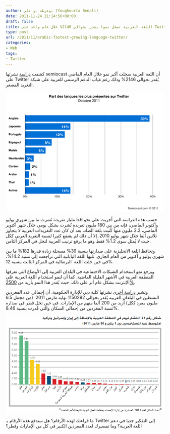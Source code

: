 ```yaml
---
author: يوغرطة بن علي (Youghourta Benali)
date: 2011-11-24 21:14:56+00:00
draft: false
title: اللغة العربية تسجل نموا يقدر بحوالي 2146% خلال عام واحد على Twitter
type: post
url: /2011/11/arabic-fastest-growing-language-twitter/
categories:
- Web
tags:
- Twitter
---
```


كشفت [دراسة](http://semiocast.com/publications/2011_11_24_Arabic_highest_growth_on_Twitter) نشرتها semiocast أن اللغة العربية سجلت أكبر نمو خلال العام الماضي على Twitter يُقدر بحوالي 2146% وذلك رغم غياب الدعم الرسمي للعربية على شبكة التغريد المصغر.




[![Twitter Top Languages October 2011 semiocast](Twitter-Top-Languages-October-2011-semiocast.png)
](Twitter-Top-Languages-October-2011-semiocast.png)




حسب هذه الدراسة التي اُجريت على نحو 5.6 مليار تغريدة نُشرت ما بين شهري يوليو وأكتوبر الماضي، فإنه من بين 180 مليون تغريدة نُشرت بشكل يومي خلال شهر أكتوبر الماضي، 2.2 مليون منها كُتبت بلغة الضاد، بعد أن كان عدد التغريدات العربية لا يتجاوز ثلاثين ألفا خلال شهر يوليو 2010. إلا أن ذلك لم يشفع كثيرا لنسبة التغريد العربي ككل حيث لا يُمثل سوى 1.2% فقط وهو ما يرفع ترتيب العربية لتحل في المركز الثامن.




وتحافظ اللغة الانجليزية على صدارتها بنسبة 39% مسجلة زيادة قدرها 182% ما بين شهري يوليو و أكتوبر من العام الجاري، تليها اللغة اليابانية التي تراجعت إلى نسبة 14.2%، في حين حلت اللغة  البرتغالية في المركز الثالث بنسبة 12%.




ويرجع نمو استخدام الشبكات الاجتماعية في البلدان العربية إلى الأوضاع التي تعرفها المنطقة العربية في الأشهر القليلة الماضية. كما أن لنمو استخدام اللغة العربية على الإنترنت بشكل عام أثر على ذلك، حيث يُقدر هذا النمو بأزيد من [2500%](http://www.internetworldstats.com/stats7.htm).




وتشير [دراسة أخرى](http://www.dsg.ae/LinkClick.aspx?fileticket=HEgpDfdKIvU%3d&tabid=308&mid=826) نشرتها كلية دبي للإدارة الحكومية، أن إجمالي عدد المغردين النشطين في البلدان العربية يُقدر بحوالي 1150292 نهاية مارس 2011  (من مجمل 6.5 مليون مغرد ككل) أزيد من 200 ألفا منهم من الإمارات. في حين تحل قطر في صدارة نسبة المغردين من إجمالي السكان والتي قُدرت بنسبة 8.46%.




[![انتشار تويتر في المنطقة العربية بالإضافة إلى إيران وإسرائيل وتركيا](twitter-arab-world-Jan-Mars-2011.png)
](twitter-arab-world-Jan-Mars-2011.png)




ما قراءتك لهذه الأرقام؟ هل ستدفع هذه الأرقام بـ Twitter إلى التفكير جديا في دعم اللغة العربية؟ وما تفسيرك لعدد المغردين الكبير في كل من الإمارات وقطر؟
